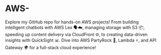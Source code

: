 # AWS-
Explore my GitHub repo for hands-on AWS projects! From building intelligent chatbots with AWS Lex 🗣️☁️, managing storage with S3 📦, speeding up content delivery via CloudFront 🌐, to creating data-driven insights with QuickSight 📊. Dive into AWS PartyRock 🎉, Lambda ⚡, and API Gateway 🌍 for a full-stack cloud experience!

